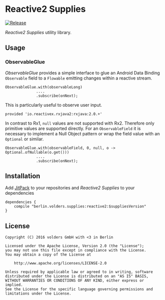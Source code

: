 Reactive2 Supplies
==================
[![Release][1]][2]

*Reactive2 Supplies* utility library.


Usage
-----

### ObservableGlue

*ObservableGlue* provides a simple interface to glue an Android Data Binding
`Observable` field to a `Flowable` emitting changes within a reactive stream.

    ObservableGlue.with(observableLong)
                  ....
                  .subscribe(onNext);

This is particularly useful to observe user input.

    provided 'io.reactivex.rxjava2:rxjava:2.0.+'

In contrast to Rx1, `null` values are not supported with Rx2. Therefore
only primitive values are supported directly. For an `ObservableField` it is
necessary to implement a Null Object pattern or wrap the field value with an
`Optional` or similar.

    ObservableGlue.with(observableField, 0, null, o -> Optional.ofNullable(o.get()))
                  ....
                  .subscribe(onNext);


Installation
------------

Add [JitPack][2] to your repositories and *Reactive2 Supplies* to your
dependencies

    dependencies {
        compile "berlin.volders.supplies:reactive2:$suppliesVersion"
    }


License
-------

    Copyright (C) 2016 volders GmbH with <3 in Berlin

    Licensed under the Apache License, Version 2.0 (the "License");
    you may not use this file except in compliance with the License.
    You may obtain a copy of the License at

        http://www.apache.org/licenses/LICENSE-2.0

    Unless required by applicable law or agreed to in writing, software
    distributed under the License is distributed on an "AS IS" BASIS,
    WITHOUT WARRANTIES OR CONDITIONS OF ANY KIND, either express or implied.
    See the License for the specific language governing permissions and
    limitations under the License.


  [1]: https://jitpack.io/v/berlin.volders.supplies/reactive2.svg
  [2]: https://jitpack.io/#berlin.volders.supplies/reactive2
